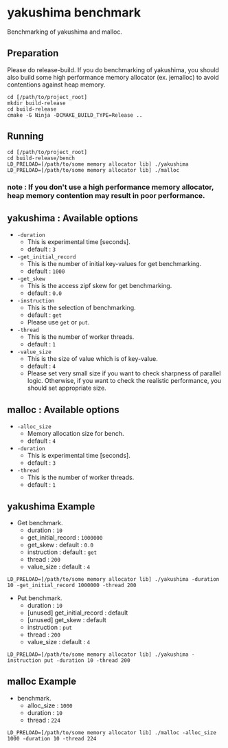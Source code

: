 # yakushima benchmark
Benchmarking of yakushima and malloc.

## Preparation
Please do release-build. 
If you do benchmarking of yakushima, 
you should also build some high performance memory allocator (ex. jemalloc) to avoid contentions against heap memory.

```
cd [/path/to/project_root]
mkdir build-release
cd build-release
cmake -G Ninja -DCMAKE_BUILD_TYPE=Release ..
```

## Running
```
cd [/path/to/project_root]
cd build-release/bench
LD_PRELOAD=[/path/to/some memory allocator lib] ./yakushima
LD_PRELOAD=[/path/to/some memory allocator lib] ./malloc
```

### note : If you don't use a high performance memory allocator, heap memory contention may result in poor performance.

## yakushima : Available options
- `-duration`
  - This is experimental time [seconds].
  - default : `3`
- `-get_initial_record`
  - This is the number of initial key-values for get benchmarking.
  - default : `1000`
- `-get_skew`
  - This is the access zipf skew for get benchmarking.
  - default : `0.0`
- `-instruction`
  - This is the selection of benchmarking.
  - default : `get`
  - Please use `get` or `put`.
- `-thread`
  - This is the number of worker threads.
  - default : `1`
- `-value_size`
  - This is the size of value which is of key-value.
  - default : `4`
  - Please set very small size if you want to check sharpness of parallel logic. Otherwise, if you want to check 
  the realistic performance, you should set appropriate size.

## malloc : Available options
- `-alloc_size`
  - Memory allocation size for bench.
  - default : `4`
- `-duration`
  - This is experimental time [seconds].
  - default : `3`
- `-thread`
  - This is the number of worker threads.
  - default : `1`
  
## yakushima Example
- Get benchmark.
  - duration : `10`
  - get_initial_record : `1000000`
  - get_skew : default : `0.0`
  - instruction : default : `get`
  - thread : `200`
  - value_size : default : `4`
```
LD_PRELOAD=[/path/to/some memory allocator lib] ./yakushima -duration 10 -get_initial_record 1000000 -thread 200
```
- Put benchmark.
  - duration : `10`
  - [unused] get_initial_record : default
  - [unused] get_skew : default 
  - instruction : `put`
  - thread : `200`
  - value_size : default : `4`
```
LD_PRELOAD=[/path/to/some memory allocator lib] ./yakushima -instruction put -duration 10 -thread 200
```

## malloc Example
- benchmark.
  - alloc_size : `1000`
  - duration : `10`
  - thread : `224`
```
LD_PRELOAD=[/path/to/some memory allocator lib] ./malloc -alloc_size 1000 -duration 10 -thread 224
```
